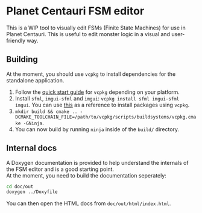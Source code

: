 # Planet Centauri FSM editor

This is a WIP tool to visually edit FSMs (Finite State Machines) for use in Planet Centauri. This is useful to edit monster logic in a visual and user-friendly way.

## Building

At the moment, you should use `vcpkg` to install dependencies for the standalone application.

1. Follow the [quick start guide](https://github.com/microsoft/vcpkg#getting-started) for `vcpkg` depending on your platform.
2. Install `sfml`, `imgui-sfml` and `imgui`: `vcpkg install sfml imgui-sfml imgui`. You can use [this](https://vcpkg.readthedocs.io/en/latest/examples/installing-and-using-packages/) as a reference to install packages using `vcpkg`.
3. `mkdir build && cmake .. -DCMAKE_TOOLCHAIN_FILE=/path/to/vcpkg/scripts/buildsystems/vcpkg.cmake -GNinja`.
4. You can now build by running `ninja` inside of the `build/` directory.

## Internal docs

A Doxygen documentation is provided to help understand the internals of the FSM editor and is a good starting point.  
At the moment, you need to build the documentation seperately:

```sh
cd doc/out
doxygen ../Doxyfile
```

You can then open the HTML docs from `doc/out/html/index.html`.